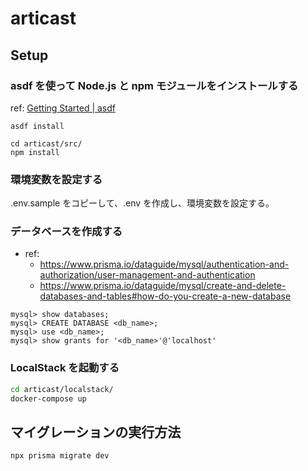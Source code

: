 # articast

## Setup

### asdf を使って Node.js と npm モジュールをインストールする

ref: [Getting Started \| asdf](https://asdf-vm.com/guide/getting-started.html)

```
asdf install

cd articast/src/
npm install
```

### 環境変数を設定する
.env.sample をコピーして、.env を作成し、環境変数を設定する。

### データベースを作成する

- ref:
    - https://www.prisma.io/dataguide/mysql/authentication-and-authorization/user-management-and-authentication
    - https://www.prisma.io/dataguide/mysql/create-and-delete-databases-and-tables#how-do-you-create-a-new-database

```
mysql> show databases;
mysql> CREATE DATABASE <db_name>;
mysql> use <db_name>;
mysql> show grants for '<db_name>'@'localhost'
```

### LocalStack を起動する

```zsh
cd articast/localstack/
docker-compose up
```

## マイグレーションの実行方法

```
npx prisma migrate dev
```